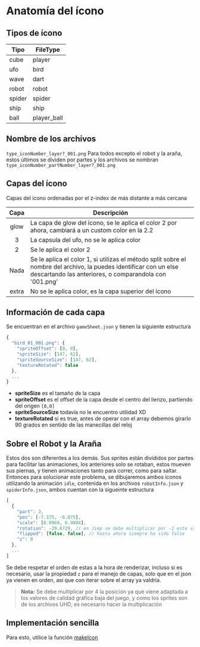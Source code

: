 # Anatomía del ícono

## Tipos de ícono
| Tipo | FileType |
| ---- | -------- |
|cube| player |
|ufo| bird |
|wave| dart |
|robot| robot |
|spider| spider |
|ship| ship |
|ball| player_ball |

## Nombre de los archivos

`type_iconNumber_layer?_001.png` Para todos excepto el robot y la araña, estos últimos se dividen por partes y los archivos se nombran `type_iconNumber_partNumber_layer?_001.png`

## Capas del ícono

Capas del icono ordenadas por el z-index de más distante a más cercana

| Capa | Descripción |
| :--: | ----------- |
| glow | La capa de glow del ícono, se le aplica el color 2 por ahora, cambiará a un custom color en la 2.2 |
| 3    | La capsula del ufo, no se le aplica color |
| 2    | Se le aplica el color 2 |
| Nada | Se le aplica el color 1, si utilizas el método split sobre el nombre del archivo, la puedes identificar con un else descartando las anteriores, o comparandola con '001.png' |
| extra | No se le aplica color, es la capa superior del ícono|

## Información de cada capa

Se encuentran en el archivo `gameSheet.json` y tienen la siguiente estructura

```js
{
  "bird_01_001.png": {
    "spriteOffset": [0, 0],
    "spriteSize": [147, 62],
    "spriteSourceSize": [147, 62],
    "textureRotated": false
  },
  ...
}
```

- **spriteSize** es el tamaño de la capa  
- **spriteOffset** es el offset de la capa desde el centro del lienzo, partiendo del origen `[0,0]`  
- **spriteSourceSize** todavía no le encuentro utilidad XD  
- **textureRotated** si es true, antes de operar con el array debemos girarlo 90 grados en sentido de las manecillas del reloj

## Sobre el Robot y la Araña

Estos dos son diferentes a los demás. Sus sprites están divididos por partes para facilitar las animaciones, los anteriores solo se rotaban, estos mueven sus piernas, y tienen animaciones tanto para correr, como para saltar.  
Entonces para solucionar este problema, se dibujaremos ambos iconos utilizando la animación `idle`, contenida en los archivos `robotInfo.json` y `spiderInfo.json`, ambos cuentan con la sigueinte estructura
```js
[
  {
    "part": 3,
    "pos": [-7.175, -6.875],
    "scale": [0.9969, 0.9984],
    "rotation": -29.6729, // en Jimp se debe multiplicar por -1 este valor
    "flipped": [false, false], // hasta ahora siempre ha sido false
    "z": 0
  },
  ...
]
```
Se debe respetar el orden de estas a la hora de renderizar, incluso si es necesario, usar la propiedad `z` para el manejo de capas, solo que en el json ya vienen en orden, asi que con iterar sobre el array ya valdría.

> **Nota:** Se debe multiplicar por 4 la posición ya que viene adaptada a los valores de calidad gráfica baja del juego, y como los sprites son de los archivos UHD, es necesario hacer la multiplicación

## Implementación sencilla

Para esto, utilice la función [makeIcon](/iconkit/makeIcon)
